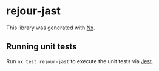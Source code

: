 # rejour-jast

This library was generated with [Nx](https://nx.dev).

## Running unit tests

Run `nx test rejour-jast` to execute the unit tests via [Jest](https://jestjs.io).
